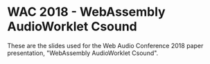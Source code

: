 # WAC 2018 - WebAssembly AudioWorklet Csound 

These are the slides used for the Web Audio Conference 2018 paper presentation, "WebAssembly AudioWorklet Csound".    

